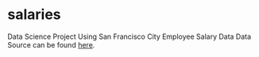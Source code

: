 # salaries
Data Science Project Using San Francisco City Employee Salary Data
Data Source can be found [here](https://www.kaggle.com/kaggle/sf-salaries).
